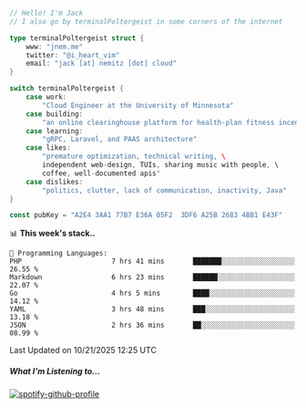 ```go
// Hello! I'm Jack
// I also go by terminalPoltergeist in some corners of the internet

type terminalPoltergeist struct {
    www: "jnem.me"
    twitter: "@i_heart_vim"
    email: "jack [at] nemitz [dot] cloud"
}

switch terminalPoltergeist {
    case work:
        "Cloud Engineer at the University of Minnesota"
    case building:
        "an online clearinghouse platform for health-plan fitness incentive programs"
    case learning:
        "gRPC, Laravel, and PAAS architecture"
    case likes:
        "premature optimization, technical writing, \
        independent web-design, TUIs, sharing music with people, \
        coffee, well-documented apis"
    case dislikes:
        "politics, clutter, lack of communication, inactivity, Java"
}

const pubKey = "A2E4 3AA1 77B7 E36A 05F2  3DF6 A25B 2683 4BB1 E43F"
```

<!--START_SECTION:waka-->
📊 **This week's stack..** 

```text
💬 Programming Languages: 
PHP                      7 hrs 41 mins       ███████░░░░░░░░░░░░░░░░░░   26.55 % 
Markdown                 6 hrs 23 mins       ██████░░░░░░░░░░░░░░░░░░░   22.07 % 
Go                       4 hrs 5 mins        ████░░░░░░░░░░░░░░░░░░░░░   14.12 % 
YAML                     3 hrs 48 mins       ███░░░░░░░░░░░░░░░░░░░░░░   13.18 % 
JSON                     2 hrs 36 mins       ██░░░░░░░░░░░░░░░░░░░░░░░   08.99 % 
```


 Last Updated on 10/21/2025 12:25 UTC
<!--END_SECTION:waka-->

##### What I'm Listening to...

[![spotify-github-profile](https://jnem.me/listening-item?maxAge=2592000)](https://jnem.me/listening)
